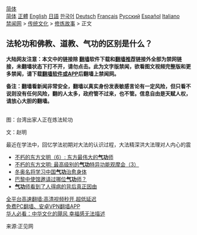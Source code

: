  <!-- 面包屑导航 --> <div class="breadcrumb"><!-- GTranslate: https://gtranslate.io/ -->  <div class="switcher notranslate">  <div class="selected">  <a href="#" onclick="return false;"> 简体</a>  </div>  <div class="option">  <a href="https://www.bannedbook.org" onclick="doGTranslate('zh-CN|zh-CN');jQuery('div.switcher div.selected a').html(jQuery(this).html());return false;" title="简体中文" class="nturl selected"> 简体</a>  <a href="https://www.bannedbook.org/zh-tw/" onclick="doGTranslate('zh-CN|zh-TW');jQuery('div.switcher div.selected a').html(jQuery(this).html());return false;" title="繁體中文" class="nturl"> 正體</a>  <a href="https://www.bannedbook.org/en/" onclick="doGTranslate('zh-CN|en');jQuery('div.switcher div.selected a').html(jQuery(this).html());return false;" title="English" class="nturl"> English</a>  <a href="https://www.bannedbook.org/ja/" onclick="doGTranslate('zh-CN|ja');jQuery('div.switcher div.selected a').html(jQuery(this).html());return false;" title="日本語" class="nturl"> 日語</a>  <a href="https://www.bannedbook.org/ko/" onclick="doGTranslate('zh-CN|ko');jQuery('div.switcher div.selected a').html(jQuery(this).html());return false;" title="한국어" class="nturl"> 한국어</a>  <a href="https://www.bannedbook.org/de/" onclick="doGTranslate('zh-CN|de');jQuery('div.switcher div.selected a').html(jQuery(this).html());return false;" title="Deutsch" class="nturl"> Deutsch</a>  <a href="https://www.bannedbook.org/fr/" onclick="doGTranslate('zh-CN|fr');jQuery('div.switcher div.selected a').html(jQuery(this).html());return false;" title="Français" class="nturl"> Français</a>  <a href="https://www.bannedbook.org/ru/" onclick="doGTranslate('zh-CN|ru');jQuery('div.switcher div.selected a').html(jQuery(this).html());return false;" title="Русский" class="nturl"> Русский</a>  <a href="https://www.bannedbook.org/es/" onclick="doGTranslate('zh-CN|es');jQuery('div.switcher div.selected a').html(jQuery(this).html());return false;" title="Español" class="nturl"> Español</a>  <a href="https://www.bannedbook.org/it/" onclick="doGTranslate('zh-CN|it');jQuery('div.switcher div.selected a').html(jQuery(this).html());return false;" title="Italiano" class="nturl"> Italiano</a>  </div>  </div>      <div class='breadcrumb-sub'><!-- Breadcrumb NavXT 7.0.2 --> <a href="https://www.bannedbook.org/" class="home">禁闻网</a> &gt; <a href="https://www.bannedbook.org/bnews/tculture/" class="category">传统文化</a> &gt; <a href="https://www.bannedbook.org/bnews/tculture/xiulian/" class="category">修炼故事</a> &gt; 正文</div></div><h2>法轮功和佛教、道教、气功的区别是什么？</h2> <p class="notice"><b>大陆网友注意：本文中的链接除 <a href="https://github.com/bannedbook/fanqiang" >翻墙</a>软件下载和<a href="https://github.com/killgcd/justmysocks/blob/master/README.md">翻墙推荐</a>链接外全部为禁网链接，未翻墙状态下打不开，请勿点击。此为文字版禁闻，欲看图文视频完整版和更多禁闻，请下载<a href="https://github.com/bannedbook/fanqiang">翻墙软件或APP</a>后翻墙上禁闻网。</p><p>备注：翻墙看新闻非常安全，翻墙以真实身份发表敏感言论有一定风险，但只看不说则没有任何风险，翻的人太多，政府管不过来，也不管。信息自由是天赋人权，请放心大胆的翻墙。</b></p>  <div class="entry"> <p><br /> 图：台湾出家人正在炼法轮功</p> <p>文：赵明</p>  <pre>最近在学法中，回忆学法初期对大法的认识过程，大法精深洪大法理对人内心的震撼和折服，我觉得这也是大法修炼的特点，写出来以表达对大法的赞颂，和对师父的感恩。    我是在北京得法修炼的，在北京的大法修炼者中，普遍的是高知识阶层的和高学历的比较多，当然大法在健身袪病方面的奇效，这是无可辩驳的事实验证，这是一方面；但在这些高知阶层中，能够使大家坚定修炼的一个主要原因还是大法在法理上阐述透彻，让人折服。    说起来话长，大法的精深法理包括很多方面，很多层面，随着修炼的深入，也是一层一层，逐渐认识的，在这里谈到的也只是本人在自己目前所在修炼境界的认识。    我记得法初期，首先一个方面就是对气功的认识上的升华。    <strong>对气功的认识上的升华</strong>    大法师尊李洪志先生开始传功是1992年，在传出的各气功门派中是属于出来较晚的了，那时在中国，气功的发展已经进入高潮多年了，伴随着市场经济的兴起，气功界鱼龙混杂，很多都是没有师承、为赚钱而编造的假气功，这种情况对于想参加气功修炼的民众来说，要找到一种真传气功是很难的。气功修炼界有太多传来传去谁也说不清的各种现象，比如:    •    练功会走火入魔、出偏吗？  •    气功真的能治病吗？  •    疾病的根本原因是什么？  •    什么功都练，采众家之所长对练功有好处吗？  •    长功的根本因素是什么？  •    打坐如何才能入静？  •    那些连着打坐入定几十年身上长草的人真的很了不起吗？  •    偷气可怕吗？  •    特异功能是真的吗？  •    天目的结构？  •    遥视功能是怎么回事？  •    能看到过去和未来是真的吗？  ……    这些问题在李洪志先生的讲法中用现代人谁都能听懂的浅白语言解释得清清楚楚、明明白白(参见《转法轮》)。这是自气功热在中国兴起以来或者说在中国历史上从没有过的事，因为很多东西在修炼界历来都是选徒弟秘传的，是普通大众根本没有机会了解的。    这样一来，听过李大师讲课的或者看过法轮功的书的人，都成了气功方面的明白人了。比如，大家都知道了，凡是教你治病手法、教你如何去给别人治病的肯定是假气功；凡是公开大规模传辟谷的肯定是假气功；凡是道家气功搞灌顶的肯定是骗人的；凡是在社会上传密宗功法的都是假的；凡是传男女双修的都是在传邪法。    这样一来，那些假气功再也骗不了人了，也就没有市场了，事实上从李洪志先生开始传法后，很多为赚钱自己乱编出来的假的气功门派很快自动的就销声匿迹了。    在这方面，那些真正的气功迷们是最有体会的，他们是什么气功来办班都参加、什么功都练，可是他们自从到了法轮功这里之后，看了李洪志大师的讲法录像后，就都明白了：所有别的师父谁也说不清楚的问题，只有这位师父说清楚了。都知道：这是找到真法了，就稳定在法轮功这一门专一修炼了，不再四处找寻了。    <strong>真正的高层次修炼</strong>    大法初期是以一种气功功派的形式传出，所以人们把法轮大法称作法轮功，但是真正学进去的时候，修炼者很快都发现，大法不是一般的袪病健身的气功，而是真正的修炼。    法轮大法在法理阐述方面，是以一种毫无遮掩、天机尽泄而又语言直白的方式，展现了广度众生的高层次真法、真道、真理的风范。许多在正统佛道修炼中失传、误传、众说纷纭的东西，甚至历来都是秘传，被修炼界视为天机的事情，李先生都给揭示出来了。    比如，修炼界对一些基础概念：丹田在哪？这都传的很乱了，有上丹田、中丹田、下丹田甚至“无处不丹田”的说法，到底哪是丹田？    •    什么是炼丹？  •    什么是元婴？  •    玄关到底在哪里？  •    卯酉周天怎么运行的？  •    什么是手印？    在佛教中，传的很乱的东西也很多，许多概念连寺院里的和尚也说不清。    比如，关于给佛像开光。按说，佛教作为一种宗教信仰，这是其重要的一种宗教仪式，起码作为佛教中的修炼者应该是都知道的，可是这种仪式的实质意义是什么？应如何做？现在寺院中的和尚也都说不太清了。甚至用镜子把阳光反射到佛像脸上这种明显外行、贻笑大方的方式开光在大型佛像的开光仪式上都很常见了。    法轮大法师父李洪志先生在他的主要著作《转法轮》书中有一节专门讲开光，澄清了错误认识。    再比如，关于禅宗棒喝的故事在普通人中也广为人知，说“法不能讲，只能自己悟”，你问就给你一棒子，这里真的有什么高深玄机吗？    •    “佛在心中”的说法到底是什么意思？  •    佛教各支派之间是什么关系？它们之间能混修吗？  •    什么是涅盘？  •    修佛到底怎么修？怎么才能修成？  •    需要戒肉吗？  •    灌顶是怎么回事？    李洪志先生对这些问题在讲课中都做了清晰的阐述（参见《转法轮》）。    例如，对于“佛在心中”的理解，许多人误解成“佛就在你心里”，“你就是佛”。李先生开示：“意思就是你要向心去修，你才能够修成，……” （《转法轮》）    关于禅宗的“法不能讲，只能是心领神会”之说，李洪志先生指出这是“一种偏见和极端错误的认识。不教你，怎么指导去炼，如何去炼，如何去修啊？”（《转法轮》）李先生指出禅宗理论是由于对释迦牟尼所说的“法无定法”的误解， “其实释迦牟尼是讲：不同层次有不同层次的法，每一层次的法都不是宇宙中绝对的真理，但是这一层次中的法在这一层次中是有指导作用的。”（《转法轮》第一讲）    对于禅宗的“全是空，无像、无我、无存”之说，李先生专门写过一篇短文《何为空》。文中说：“如来讲空实乃常人之心全无之意，无漏为空之真谛。宇宙本物质所存、所成、所住，如何能空。”     （《精進要旨》〈何为空〉）    佛教各门派中，禅宗是在世俗社会中最广为人知的，慧能表达自己对佛法修炼的认识写的诗：“菩提本无树，……”也流传很广，所以禅宗对佛法的错误理解、偏激认识把佛法修炼说成的这种不可知论，对还有佛性在、有向善愿望的大众认识佛法造成了极大障碍。没有明师指导，真的是无法修炼。    现在大家来到大法中参加修炼，真的觉得是遇到明师了，有人真传你，指点你了，每个问题都清楚知道是怎么回事，知道怎么修了。    说到这，想到一个问题，就是很多人常说法轮功是融合了佛教和道教的一种修炼方法。可能有的人研究法轮功时看到《转法轮》里面谈到了佛教的东西，也谈到了道家的一些东西，所以就认为法轮功是结合了佛道修炼而创编的修炼方法了。这其实是一种错误的推理和猜想。一般常人社会里要写个论文，或创编什么东西，可能都是从其它理论体系中借鉴采用一些东西，组合成一个新的体系，称之为创新。但是在修炼界都知道，每一门的修炼方法都是严格师承、不许乱改的。法轮大法是独特的修炼法门，是佛家功法，但没有从任何其他法门中拿什么东西。至于说大法的书中谈到佛道修炼，只是为了方便修炼者理解，借用中国传统文化中已有的修炼概念去类比讲解。    我在刚到海外的时候，也感受到这一点，东西方文化差异很大，西方文化中没有东方的修炼文化，跟西方人介绍法轮功的时候，如果你说 “法轮功是佛家上乘修炼大法”，人家不知道你在说啥。你说 “法轮功是象瑜伽一样的身心锻炼方法”，他一下就明白了。就是说，你介绍什么东西，需要基于人概念中已有的东西去类比才能让人明白，但不能说因此法轮功就成了基于瑜伽或基于佛教或道家某个门派的功法了。    其实李先生的讲法对正传佛教不仅澄清了许多失传、人们混淆不清的说法，在一些讲法中还讲到了佛经中没有记载的内容和释迦牟尼从更高宇宙中的来历，而这些讲法内容就彻底超越人类历史以来所有有记载的书籍中的知识范围了。    李先生在一次讲法中说：“我讲了道家的名词还算少呢，因为在地球上没有多少正教流传下来，所以也就是只能讲这么几种。其实修炼方法在宇宙中多的是了，在人类社会中只有几种。” (《长春辅导员法会讲法》)    <strong>揭露人类的最大丑闻</strong>    对于许多科技界的大法修炼者来说，法轮大法法理带来的启发不仅限于修炼范畴，大法对科技学术界的一些认识所给予的正见的揭示和对谬误的纠正也是空前的。    《转法轮》书中“气功是史前文化”一节中在谈到一些考古界发现的史前文明遗迹的时候，提到了这些史前文化现象诸如几千万年前的高大建筑、二十亿年前的核反应堆等等，按照进化论根本解释不了。    从科学研究者的角度来看，一种理论有解释不了的现象，那起码在其解释不了的这一点上是不完善的。一般的，一个有创造力的科研工作者，可能会去设想一种可能的新理论来解释先前解释不了的现象，也只能推想到这么多，但往往也不能够一下子得到一个非常清晰开阔的新的认识。    可是李洪志先生在《欧洲法会讲法》中说：“达尔文的進化论是漏洞百出的。你们不信拿起来再从新研究研究看看。从猿進化到人，从原始生物進化到现代生物，中间过程全部没有，人却能接受了，这才是迷信哪！而且是这一次人类最大的耻辱和丑闻。” (李洪志, 《欧洲法会讲法》)    我听到这开示时，感到的真是内心的震撼，就感到脑袋里发生爆炸了一样，觉得一下构成自己思维和观念的基本结构解体了，挣脱谬误理论的束缚了。当我感觉能懂一点李先生讲的这段法的意思的时候，我也觉得人说自己是猴子变的真的是在糟蹋自己。可以说，进化论的谬误认识和无神论的灌输对我们这些文革以后上学并且在中国大陆的学校念书的人来说，是阻挡我们认识人生真理的最大障碍。不知道人从哪里来，要到那里去，也就谈不到什么修炼返本归真了。    很多高知识阶层的修炼者都感到听李先生讲课带来的是人生观、世界观的根本改变。而且觉得李先生认识之清晰和开阔，即使是有创造力的科研工作者也达不到，我试图体会李先生的讲的话中的思想状态的时候，我觉得他不是象我们一样在管中窥豹一样在摸索和寻找一种解释，他是尽在眼底，他只是告诉了人们。这是觉者的真理之声。    说到这儿，从这一个角度，我也想人们也可以明白中共为什么迫害法轮功了。这个问题是一个每位西方人听说法轮功被迫害后必问的问题，因为没在共产国家生活过的人，无法理解和想象一个共产政权统治者的变态心理。    当真理传出来的时候，人们都觉得传真理者说的好、说的对，人们都知道假理是假的、骗人的了，这对于假理就是灭顶之灾。可是，如果传假理的一方把握着权力和国家机器，它为了自己的利益就会去攻击传真理的。你说中共邪党为什么迫害法轮功？这不很明显吗？    <strong>善良的中子流</strong>    早年在中国气功热的时候，中国官方是支持对气功的科学研究的。李洪志先生做报告的会场上，中科院的研究人员用测试放射性的仪器发现在李先生的场中测到了强大的中子流，其能量甚至超出了仪器的测量范围。    在物理学里面对中子的一个基本认识就是，中子不带电，所以难以加速，也难以控制。中子半衰期也短，只有大约十分钟，所以不能储存，只能现制现用。分子的分解和其成分重组可以用化学反应来完成，这是表面粒子，容易做，也可以储存。我们知道，分子是由原子组成的；原子是由原子核和电子组成的；原子核是由质子和中子组成的。就是说中子不是我们表面分子层面的粒子，而是属于更微观空间层面的组成粒子，它只能用核反应来获得。要获得高强度的中子流，就不是一件简单的事情，核爆炸可以产生中子，高强度的宇宙射线能在宇宙空间中产生中子，在人世间要想取得可利用的强中子流，典型的方法是用大型的粒子加速器把质子加速来轰击原子核，从而产生中子，可是产生的中子流是散射的，不定向的，难以利用。    可是，李洪志先生发出的功包含了强大的中子流，这从现代科学的角度来讲是不可思议的，人们在他的场中，无意中就袪了病，这不是比高能物理学更先进的技术吗。可是九九年中国大陆开始迫害法轮功以后，这些实验结果也都被掩埋了，没能整理发表。    对此，李洪志先生在一次讲法中做了清晰的阐释：    “越往微观下去粒子的能量越大。我告诉大家你们炼的功里面有强大的原子、中子，一直到更微观的物质。炼出的功为什么能治病啊？为什么能改变人的身体啊？为什么修炼人能做出许许多多的奇迹来啊？因为功与功能它就是由这样更高级的能量物质构成的。而且正法修炼中的这些物质都是带有生命与善良本性的，它是受修炼者主体意识控制的、受人的思想指挥的，不象用科学的方式使原子分裂时造成的恶性的破坏性。用科学方法使现在这个原子弹爆炸后放射出来的力量是恶的，是不定向的，它对人、其它生命都是有伤害的，对人的生存环境伤害也会很大。可是修炼人放射出来的能量是有意识的，是能起正面作用的。中国科学院的科研人员也对我進行过测验鉴定，我在讲法的时候发放出来的能量物质他们能够测到。” (李洪志, 《新加坡佛学会成立典礼讲法》)    <strong>对宇宙时空的正见</strong>    在九九年以前，我们在北京高校的法轮功修炼者在一起交流，在这些受到高等教育的大法修炼者看来，李洪志先生在他的讲法中只言片语中谈到的一些科学中的问题已经远远超出现今人类科技水平的认识了。    李先生在谈到真空时说：“我说到了真空的时候还有物质，真空本身就是物质。”  (李洪志, 《北京《转法轮》首发式上讲法》)    在谈到时间时说到：“其实宇宙里边啊，有不同的空间，而每一个空间中又有不同的时间。”还说：“而且宇宙总体上还有一个总的时间。” (李洪志, 《北美巡回讲法》)    李先生还谈到过一种单元世界的存在，“是指那个没有空间、没有时间概念的单元世界”。 (李洪志, 《转法轮》第三讲)    李先生在多次讲课中从不同角度讲过宇宙的结构，说实话，在我们受过高等教育的修炼者听来也不是思维都能跟上，或一下就能明白的了。    对于另外的空间，现代科学只能理论上探讨，还做不到实验观测。在一次讲法中，李先生谈到过打开另外空间的方法：“如果有那样大倍数的直径范围很大的显微镜，能够看到的不是一个分子粒子、几个分子粒子而是微观粒子组成的那个层面的时候，人就看到了另外的空间。”。 (李洪志, 《美国第一次讲法》)    学过高等物理的都知道，从大约100年前，卢瑟福用阿尔法粒子散射实验发现了原子的结构开始，用加速粒子撞击的方法来使微观粒子分裂就成了研究粒子结构的经典的研究方法了。最先实验证实核裂变释放能量的是奥地利物理学家梅特纳和弗瑞士。他们用中子轰击铀核观察到巨大的能量把测量仪表的指针逼到刻度盘以外，这成了后来的核反应堆和核武器的基础。    后来，人们对把粒子加速然后撞击其它粒子的这种研究方法已经到了痴迷的程度了，开始建造越来越庞大的粒子加速器来取得更高的能量的粒子用于粒子撞击实验。    最早的上个世纪30年代，位于剑桥卡文迪许实验室的粒子加速器一个房间就能放下了，可现在世界上最大的粒子加速器位于瑞士的大型强子对撞机， 其环形周长27公里，建在地下，里面的质子束管有超导磁铁包覆，用液态氦冷却。    对于不同层次的粒子的能量，李洪志先生谈过一个概念，就是“越往微观下去粒子的能量越大。” (李洪志, 《新加坡佛学会成立典礼讲法》)    如果是这样的话，那现在的粒子加速器的能量比上个世纪三十年代梅特纳和弗瑞士做的铀核裂变用的粒子束能量可是大太多了，实验如果不成功还好，如果真的实验成功了，撞击造成了更更微观粒子的分裂，那释放的能量，就比现在的核武器爆炸还大，就一定是危险的。也就是说，这种研究方法已经走到尽头了。李洪志先生所开示的打开另外空间的方法可以说是另辟溪径，为牛角尖钻到头了的现代高能物理指出了一条宽阔的崭新研究方向。    我理解，这就像小孩玩的拼图一样，单独看一块，不知道是什么，当你把多块拼好后，发现，哦，原来是一个景物的照片。说起来很简单，可是科技界谁也没想到这一点。    李洪志在一次讲法中还提到了最本源的物质粒子：“到这个物质的最本源有多少层，用人类的数字、用佛讲的劫的数字也计算不了。”“人类要想真正的认识物质，那只能是在人现有的这个人的知识之内去理解。人永远都不会知道这个宇宙的物质的最基础的东西是什么，永远也探测不到，所以这个宇宙永远对人都是迷。当然了也不是说高级生命永远不知道、常人没办法知道这个宇宙，修炼者有办法——你只有修炼。 ” (李洪志, 《纽约法会讲法》)    这论述认识之深远是令人震惊的。当科学家发现中子的时候，认为已经发现了最微观的本源了，要经过多年后，才再推进一层，认识到更微观一层粒子。可是李先生说到最微观的本源粒子的层数都是无可计量的！人类最顶尖的科学家对宇宙的认识和佛法比也太渺小。    <strong>治病神迹</strong>    现在回想起来，李洪志师尊对我们大法弟子采用这种用法理的开示来引导我们修炼的方式其实是最好的。历史上很多修道者、在世的神仙、觉者都示现过很多神通给人，甚至有不少皇帝专门寻访有道的高人、仙人，跟他们有交往，这些在历史上都是有记载的。比如唐玄宗和张果老的交往、明成祖与张三丰的交往、成吉思汗与丘处机的交往等等，史书中也多有记载。但这些过去的历史经验表明：神通的表演并不能有助于使人真正悟道修炼，那些对神仙道人很信服的皇帝最后也不过是要给这些仙人、道人官当或赏赐财物。另一方面，对那些不信的人，即使你给他表现出神迹了他也还是不信。在西方历史中，摩西给埃及法老示现了十次神迹，法老当场被震撼了，可是稍过几天就又不信了，一再违背承诺，就是不肯放犹太人离开埃及。    大法师父没有为了扩大自己在社会中的势力而用神通或利益来招拢人，这种只讲法理不显神通的方式就使这个团体中来加入修炼的人都是为大法的法理折服、真正有返本归真的愿望、愿意无条件的向善而留在这里的。如果用表演神通来吸引人，那谁都不会落下的，来的人肯定很多，可是那多不是来修炼的，而是来求超常的本事、想通过学超常的本事使自己在世间的争斗中变得更强。现在有什么手机的新技术，或什么新一代电子产品，谁都争着去买的，这里要是能得到超常的本事，这比那手机新技术还好，谁都要，但这不是修炼，不是生命的升华，这是出于满足世俗的欲望，反而是离宇宙特性“真、善、忍”更远。在这一点上，也表明法轮大法走的路是非常正的，关于此问题，师尊早期有一篇讲法《度人讲法不做表演》专门讲过。    但话又说回来，李先生不显神通可不代表没有神通，早期得法的老弟子都知道，李先生早年帮人治病显现了很多神迹。迫害开始之后，大法弟子纷纷自发的给法轮大法明慧网投稿，提供证词证实自己亲身经历看到的李洪志师父给人治病的神迹，这些实例非常多，在明慧网的《忆师恩》系列文章多有记述。    关于为什么不表演神通却给人治病呢，李先生也开释过：“病人好了，相信不相信，痛不痛哪，第三者不知道。这里边就还有悟性存在，治病是可以的。” (李洪志, 《度人讲法不做表演》)    我本人是在1994年7月听李洪志先生在大连的办的讲法班从而开始修炼大法的。当时的班是连续七天，每天一讲。我记得在中间有一天讲课开始前，当地的协调人讲了发生在前一天的李先生为一个外国人的孩子治病的事。这是一位欧洲人，他特地赶到大连李洪志先生下榻的酒店请李先生为他的孩子治病，但是他的孩子当时并没带在身边，而是在欧洲的家里，据说也不是一般的病，而是智力障碍，不能正常说话，这种病还没听说有能治的。李洪志大师当时在大连的酒店里就给他远在欧洲的的孩子治了病了，并且告诉他马上可以给他的孩子打电话验证。他过后给家里打电话，他的孩子真的能正常说话了。    这件事证明，李洪志大师的神通是不受空间距离的限制的。这位欧洲人非常感激，主动提出如果李大师去欧洲传法他愿意帮忙。    在大法盛传期间，我在北京还看过一个录像，是李大师去法国传法期间，造访中国驻巴黎大使馆，给大使及夫人治病的过程。大使的肩有些问题，胳膊抬不高，看样子不是一天两天的问题了。李大师和他俩人站在客厅中央，帮他活动，并在肩部拍打，大概几分钟的过程，他就能够把胳膊抬到竖直朝上了。给大使治完后，大家坐下，然后大使夫人说她的一个膝盖有点问题，请李大师给看看。李大师答应了，但并没有起身，李大师和大使夫人是分别坐在房间的两头的沙发上，李先生坐着用一只手隔着客厅两头的距离对着大使夫人的膝部的方向，稍微过了一会儿，说治好了。大使夫人马上站起来体会一下，很惊喜，她自己说：“哇，真的是立竿见影。”大使和夫人都很高兴，后来还为李洪志先生安排了一个在使馆礼堂举行的小型的报告会。    在99年以前，中共内部高层，有很多人是李大师给治过病，或者家属都有炼法轮功的，法轮功袪病健身的真实奇效他们是非常清楚的，李大师去各地讲法传功都是各地气功协会或官方机构主办或邀请才去的，在北京的报告会就是在公安部礼堂办的，在长春的有一次讲法班就是在省委礼堂办的。    <strong>对神的正见</strong>    如果说，在中国国内修炼法轮大法的民众知识层次比较高的话，那么在海外特别是美国，修炼法轮功的大多数都是华人知识分子的中的精英了。这些人是最懂得科学的，他们走入大法中修炼，是因为发现李洪志先生所讲的是真正的科学，是生命的真谛、宇宙的真理。    有时在美国法轮大法弟子举办的法会中，李洪志先生会莅临讲法，一般的，他讲一段时间以后，剩下一段时间弟子们可以提条子问问题。通常李先生不希望弟子们提和我们自己修炼无关的问题，但是只言片语的，李先生在讲法中谈到过的人类的一些事情，听了之后也都是恍然大悟的，也都是现代人失传、误传，弄不明白的，李先生所讲的也都展现了真理、真相出现时的令人心服口服、无可辩驳的力量。    比如，现在不只在无神论占统治地位的中国，在西方的主流大学中，进化论都已经成了占主导地位的理论了。相比之下，神造人在人们心中、特别是年轻人心中，只是一种故事传说了，人们心里都不相信的人是神造的了。一些民族流传的“神用泥土造了人”的传说，现在这话即使在宗教界也少有人能理解，而这些不解也使人更加不信神了。    但是李洪志先生在一次为弟子解法时说：“人类是神造的，这是千真万确。” (李洪志, 《二零零六年加拿大法会讲法》)    关于用泥土造人，李先生开示说：“空气是由分子组成的，你周围生存的一切环境是由分子组成的，你这个空间的水也是由分子组成的，连空气都是。神看分子就是土，所以你整个就是被土埋着，人在土里边儿钻来钻去的，人就生存在这样的环境当中。我这样一讲可能大家就明白了为什么在西方宗教中耶和华或者是（ＪＥＳＵＳ）耶稣也讲上帝用泥土造人了吧？ ！ ” (李洪志, 《瑞士法会讲法》)    <strong>给历史以正见</strong>    随着正统文化被现代变异文化的冲击，很多正统的东西都失传了，很多民族甚至对自己的种族的来历、自己民族的历史、自己的神都说不清了。中国的情况更严重，文革以后，所有的教科书都是共产党编的，都是在否定和批判传统文化的基点上编的，历史课本更是一团糟，处处加上阶级斗争理论基点上的批判，对好人、坏人的评价都是反的。学现在中国大陆的历史课本，真是假话国历险记。    可是李洪志先生在有一次讲法中从更高层次对中国历史做了一个概述。他说：    “实际上中国的国家形式与内涵都是不存在的。”    “历史上各国人都在中国转生过。不管你是哪一个国家的人，你首先是在地球上先当了中国人，因为你们第一次转生就在那里。”    “其实中国文化是全世界的人在各朝各代中留下来的，结了缘就转生到其它地区去了。” (李洪志, 《北美巡回讲法》)    这样的论述在全人类各国的历史学界也是闻所未闻的，此论述在时间和空间上之纵横贯穿容量之大、又涉及所有民族之间的关系，超出人智慧容量所能想象的了。我们理智的回顾一下中国各朝代的文化，和别的国家比一比，真的是这样！别的国家都是一个民族，一种文化，而中国的各个朝代的文化各方面包括建筑、服饰、文学等都是不同的，这确实与其他国家不一样。    我接触过一些不同国家的弟子，有在李洪志师父在各国传法中参与接待李先生的，他们说，在一些地方都是李先生给弟子讲这些地方的历史，参观博物馆的时候，都是李先生给大家讲解每件文物的由来、使用方法、当初的制造过程等。比如，在台湾故宫有一件连博物馆专家都不清楚是什么的金黄色骨头，李先生告诉大家那是龙骨，并教大家用天目看它的微观粒子，会看到每个粒子都是龙的形象。    前面说到历史，再说天文。    李洪志先生在讲法中提到过月亮，他说：“其实，月亮就是史前人造的，它里边是空的。史前人类很发达。” (李洪志,      《转法轮（卷二）〈在大屿山讲法〉)    按照现在人类所能了解的，月亮确实有一些精密之处，比如它的公转周期和自传周期是相同的，所以月亮朝向地球的永远都是一面，而人从地球永远都看不到月亮背面。而且它的直径与其到地球距离的比例和太阳直径与其到地球距离的比例大体相等，所以日食发生时，月亮刚好能挡住太阳。关于月亮是空的，这一点宇航员做过实验：以火箭撞击月球，结果在月球表面测到了超常时间的振动。可是月球为什么具有这些特点呢？这一点即使是美苏登陆过月球的宇航员、宇航局科学家们也无法想像了，只能猜是外星人造的，    一位在大法中修炼出宿命通功能的大法弟子谈到过他在那次史前文明中就是参与建造月亮的工程师，据他说，当时是先发射的月亮骨架到运行轨道上，然后再乘小飞船往返穿梭组装月亮表面。当时的燃料技术已经相当高超了，但是仅骨架的重量也超出了当时的燃料推动能力了，后来众多人一起打坐，以意念加持燃料，从而放大其能量才发射成功的。    其实，在我们这些弟子心里，对我们师父的认识也是经过了一个过程的，因为最开始，法轮大法也只是以普通健身气功的形式在传，很多弟子最开始也是以袪病健身为目的走入修炼的，但是随着修炼的深入，和李先生讲法的深入，弟子们渐渐的了解了，李先生不是普通的气功师。    从1999年中共开始迫害法轮功以后，中共造了很多谣诋毁李先生，说他没受过高等教育、出的书是谁帮着写的等等。其实这些造谣对于真正从理性升华中走过来的弟子们没有任何影响。通常人发展智慧的方法是通过接受教育、学习，可是这不是唯一的途径，人在修炼中达到开悟、半开悟状态时，就能够直接看到物质的真相、看到更微观、更宏观、看到过去、未来。    这些年里，李先生的弟子中有一些在大法修炼中达到渐悟状态的也发表了一些东西，揭示了历史上的一些迷，和不同时期史前文明的情况，都是历史上没有记载的。大家知道，中国是个历史悠久而且历史记载比较详实的民族，历代的正史有《二十四史》，这些是人类知识范畴之内人能知道的历史，可是在我们这次文明以前曾经存在过的史前文明是什么样？这就超出人类知识范畴了。有文物遗留下来的，考古学家也只能大概的推测其情况，通过年代鉴定法，可鉴定其存在年代，但具体情况就不得而知了。但在大法修炼中开启神通的大法弟子能够身临其境的看到历次史前文明的具体过程，包括其人种、建筑、教育、宗教等。可是这些弟子的神通可都是在李洪志师父所传的法中修炼出来的啊，如果弟子能够达到这样的神通智慧，那他们的师父之神通、智慧不应该更高超吗？    李先生在一次讲法中说：“不只是这个宇宙层层生命的一切在我的记忆当中，人类的未来、人类的过去，什么都在我这，我什么都知道，但是不能够给你们表现。 ” (李洪志, 《二零一六年纽约法会讲法》)    <strong>大文豪级的文学素养</strong>    李洪志先生这种把处处天机的高深法理用现代白话通俗易懂的讲解方式使广大民众受益良多，但是对于一些有文化的人却成了障碍，他们反倒不敢相信这就是在传真法了。就这么浅显？    其实李先生从早年在中国各地传法途中就留下了很多诗，有的诗是指导弟子修炼的，有的是游历名胜古迹时有感而发，这些都收集发表在李先生的诗集《洪吟》中。师父有时也用古代文言写一些指导我们修炼的短文，比如《为何不得见》、《何为空》、《富而有德》等。 (李洪志, 《法轮大法 精进要旨》) 就是说，李先生不是因为文学素养低才使用白话来讲法。    说到李先生的文学水平，我这里只想举一个例子。在二零零四年二月于洛杉矶市给大法弟子讲法中，李洪志先生在讲解“慈悲”的时候说：“送大家两句话：‘无非是人心，有心不是悲’ 。” (李洪志, 《二零零四年美国西部法会讲法》)    李先生的话表面上看起来很普通，用字都很简单，但实际上非常精妙。首先说，前一句“无非是人心”，这里有一个字谜，谜底就是“悲”字，“悲”字去掉了上面的“非”字，剩下的就是“心”嘛。而且这句不仅设了字谜，还有其内涵。在我个人目前层次理解，这句的意思是指：作为要升华到更高境界的修炼人，阻挡人的无非都是世俗中的各种对名利等的执著心，这里“人心”是指人的对世俗名利等的执著心。而后一句“有心不是悲”，如果从表面上拆字来是说了反话，我个人理解，这是启悟人更高境界“悲”的涵义：慈悲是神的一种状态，不是常人所理解的慈悲，修炼者要修到很高境界才能达到，有人心执著的时候是达不到的，所以“有心不是悲”。    这种看似平常，用的都是常用字，但实际上既设了字谜，而且对仗工整，又蕴含了不同层面的涵义，这种运用文字的功力是那些古代大文豪、大诗人级别的才具有的。而且这还是李先生在讲法回答问题时随口而讲的。这是基于我目前修炼层次分享了一点理解，李先生的法内涵不限于此，仅以此为例说明李先生文学水平之高。    对于为何讲法中用白话，李先生在一次解法答疑中开释说：“其实我最想用古词来写，能表达的非常清楚、透彻。当然学员们现代学的都是白话文，看不懂，所以我就不用、少用了。” (李洪志, 《二零零三年元宵节讲法》)    其实我们修炼大法时间长一点的弟子都有体会，对于师父的讲法，即使完全是用白话的部分，也不是一下就能理解的，往往有些地方是修炼了一段时间以后才明白其涵义。    大家知道李洪志先生是神韵艺术团的总导演。神韵演出中所有的歌词都是李先生写的，这些歌由神韵歌唱家们用美声唱法唱出来，真的是优美而又打动人心，促进人精神道德的升华。    有一首歌的歌词是这样的：    “神路通天门  识途有几人  谎言迷住眼  不信已来神  八千万冤坟  五千文明焚  为何不自扪  神佛转法轮  法徒血洗尘  为的是苍生  救你实在沉”    还有一首歌的歌词是这样唱的：    “不要等到大地倾沉  别叫瘟疫找上门  世风日下  别推波助流  得救的人一定良知尚存  神没有忘记世人  别听信打压中的喉舌谎闻  叫大法弟子传真相的是神” (李洪志, 《洪吟（三）》)    不止是歌词，很多神韵演出的交响乐是李先生创作的，他也是神韵演出服装总设计师，神韵歌唱演员和舞蹈演员的艺术指导。那些失传的正统唱法、发声方法、舞蹈身法是在李先生的指导下才得以展现在舞台上。    <strong>抵抗中共邪党的唯一成功团体</strong>    人类社会不是天国，这儿的理就是相生相克、善恶同在。人为了土地、为了政权争执不下的时候会有战争，但目的不是为了战争本身，没有人喜欢战争。但共产党出现以后，这个情况发生了变化，共产党在一些国家取得政权之后，以人类的正统的生活方式为敌，对平民发动一轮一轮的大屠杀，仅在中国一个国家，共产政权在其暴政统治下和平时期造成的非正常死亡人数就超过两次世界大战战争死亡人数的总和。这就已经完全超出了人类正常历史中相互冲突的范围了，这就属于反人类、属于终极邪恶了。    可是共产党终极邪恶出现以后，它利用了人世间允许恶的因素存在这一点，它在用恶上体现出来是没有任何底线的。比如，据《毛泽东选集（内部）》，毛泽东曾对赫鲁晓夫说：“第三次世界大战如果爆发，我建议苏联假装坐观，由我来带领中国人民把美国军队吸引到中国战场，我们同美国军队打常规战。战争扩大滚雪球，然后我们假装败退，逐步把美国军队引入中国内地，使美国军队陷入人民战争的汪洋大海中，从而迫使美国向中国战场投入主力军队。当美国将主力军队投入中国战场后，请苏联向中国战场突然投射原子弹，将美国主力军队一举歼灭在中国的战场上。”死多少亿中国人，毛泽东都是不在乎的。就象在当下体现出来的，它把病毒散播到全世界，死多少人，中共也不在乎的。在这种情况下，共产邪恶势力显得特别的强，好象谁也制约不了它。    大法弟子在反对中共迫害中实质是在对抗人类的终极邪恶。大法弟子是个修炼团体，不是政府，没有军队，也不是大财团，没有钱，在与中共邪党终极邪恶的对抗中，大法弟子整个团体能够走过来，远不是一帆风顺，很多弟子在过程中在很多问题上也曾经认识上也是不是很清楚的，没有经历过这样的事情，经验也不足。    可是另一方面，迫害我们的中共邪党却很成熟。《九评共产党》中有一句话：“党是成熟的流氓。”中共经过对民众的历次的政治运动，在迫害打压民众、操纵舆论上是非常成熟的，甚至在打压各种团体中没有过失败记录，而历史上被其打压的所有团体和个人在反抗中没有任何团体或个人有过成功记录。    大法弟子能够走到今天，是逐渐成熟起来的，甚至从今即使大法弟子什么都不做，中共邪党政权也将无可挽回的走向解体了。而这中间的每一步，与李洪志师父在法理上的开释是分不开的。这中间很多问题分寸的把握是精准的。既不向邪党屈服、妥协，又不过激或使用任何暴力，始终把握着以救度被中共谎言欺骗的众生为目的，又不执着于立即推翻其政权的表面结果。    比如，中共邪党在中国大陆掌控着所有的媒体和学校，在它对中国人的宣传教育中，已经把“参与政治”渲染成了一个民众的禁区和红线，大法弟子也多是从中国大陆那个环境中过来的，那么，在迫害开始后，能不能堂堂正正的反迫害，这一点几乎成了很多大陆大法弟子的一个最大障碍。    对此，李洪志师父在讲法中开释：“大家知道，其实古代圣人哪，那些个正觉的大觉者，也可以参照参照。老子讲的《五千言》最浅的表面的东西可都是怎么样当王呀、治国啊，用人的认识那不是政治吗？但是，它不是政治。当然啊，还有许多，都可以从历史中看一看。大家想到过没有，中共邪党搞的是邪教的政教合一，从而把全中国人都拖入了政治；我们叫人脱离、认清中共恶党，不是叫人脱离政治吗？” (李洪志, 《芝加哥市法会讲法》)    在另一次讲法中，李先生还说：“其实我再進一步讲，什么叫搞政治，什么叫修炼形式？很多人误在这里。假如说李洪志我今生就选择了当帝王，带领着一帮臣民在修炼，行不行？行！一定行！只要法正能保证生命提升，只要走正这条路，就一定能够行！真这样那也是未来的选择，那也是未来宇宙要求的。师父没有叫大家走这样的路，仅此而已。” (李洪志, 《二零零五年旧金山法会讲法》)    面对这终极邪恶，大法弟子就是用和平的方式讲真相，以真相战胜谎言、以真理战胜邪说。大法弟子办的媒体《大纪元时报》这些年陆续发表了几部揭露共产邪党的重磅系列文章：    •    《九评共产党》  •    《解体党文化》  •    《共产主义的终极目的》  •    《魔鬼在统治我们的世界》    这些书象照妖镜一样，使邪党无处遁形。可是说起来简单，在中国作为世界工厂的那些年，巨大的经济利益使中共邪党可以影响全世界的媒体，全世界的媒体都不敢得罪中共的情况下，《大纪元时报》能够发表这些文章，这不简单。在这场正邪大战中，大法弟子能够坚定的走以真相战胜谎言、以真理战胜邪说的路，也是主要依靠李洪志师父的智慧的启发和法力加持。    前些年，当大法弟子给各国政府讲法轮功在中国被迫害的情况时，一边是一个被迫害的弱势群体，另一边是和中共的巨大经济利益，对西方各国政府还是很难摆正这个关系，好像帮法轮功发声是在牺牲自己的利益为代价来为法轮功而额外付出。上面说的中共邪党搞的历次政治运动都是历史了，人好象都很容易忘记历史，面对巨大的经济利益谁能还能记起历史的教训，谁还能清醒的认识到与中共这个终极邪恶为伍将招来厄运、危及自身呢？在这场中共导致的扩散全球的瘟疫导致了数百万人死亡后，西方国家在饱尝其危害后清醒了：中共政权真的还是跟几十年前一样的那个邪恶政权。    从今天这场祸及全球的大瘟疫之后来看，大法弟子讲真相不是表面上看的是求得世人的帮助，其实是在帮助世人，是在警醒世人：这个邪恶政权是危险的，它不仅危害中国人，还将危害这个世界。    <strong>最能理解人的人</strong>    人类的道德已经下滑到了非常可怕的程度了。如果把今天人类的道德情况和稍微长一点时间以前对比，就可以看到人类道德下滑的程度。比如，在《教父》电影中，那是上世纪五十年代，里面的科里奥尼黑社会家族都不愿涉及毒品生意，也不允许自己家族的成员吸毒，虽然是电影，但是也能反映那一时期的道德状况。可是当今许多国家法律已经使毒品合法化了。堕胎，上世纪五十年代，医生是被禁止给人做堕胎手术的，谁做了，一旦被发现就不会有机会行医了。可现在堕胎在许多国家都是合法的。    我们都知道圣经中有上次文明在大洪水中被毁灭的记述，也有耶和华降天火销毁锁多玛城的记述。本次人类文明发现的考古遗迹中，比如被火山灰埋掉的庞贝古城发掘、复原后，也能看到当时人普遍的性乱的社会道德状态。就是说，史前的人类多次文明之所以毁灭，都是人道德败坏到不可救要了被神销毁的。而今天人类的道德状态，也已经滑到了史前人类被销毁时的败坏程度了，甚至有过之而无不及。    人们都知道预言中提到的1999大劫难，按照本来历史的安排，人类那时就结束了。而历史走到今天其实已经是延长期了。    也许人们很高兴，可是人们更应该仔细思考这意味着什么。为什么预言定下了劫难？为什么能延长？目的是什么？只是让人无条件的继续生存下去吗？    看过正见网“警世预言”栏目的都知道，中国历代都有大预言家，西方也有诺查丹马斯等大预言家，他们留下的预言都不是对某一件事，而是对后世历代大事的系列预言，等历史走过之后，发现逐一印证，无不准确。就是说，这些大预言家的预测能力、准确程度是经过事实验证的。那么诺查丹马斯预言的1999大劫难，就不是随便乱说的了。那么就是说按照本来的历史安排，1999就是象史前历次文明毁灭一样的本次文明毁灭的时间点。对于不信神的人，可能不同意，甚至觉得自己还不错。可是理智的比较一下，按以往正常历史时期要下地狱的行为，在当今社会都是普遍认可的了。就是说，人类的道德整体水准已经在地狱以下了。如前面论述的，文明之所以毁灭，是人的道德败坏到神认为已经不能留存了，1999就是这样一个时间点。    那么，这样的一个时间点，人类怎么走过去了呢？难道预言不准了？还是有别的原因？    预言没有不准的，那一定是有能力挽救这一切的救世者在行救度之事了。    李洪志师父在多次讲法中都告诉弟子们，今天世上的人很多是高层生命下世转生的。据师父讲，这些高层生命转生成的人从表现上也可以看出现在的人和以往的人也还是有差异的。    师父说：“现在的生命最大的特点就是比过去的人硬实，过去的人一伤到就死，今天的人很硬实，就是他的生命不一样了。” (李洪志, 《美国佛罗里达法会讲法》)    还说：“人类社会的人已经不再是过去神造就人的时候那个生命了，人的生命已经被神代替了。表面上看上去还是人，实质上已经是不同空间不同层次来的生命了，所以现在人类社会上的人，无论从智慧上、能力上，都大于历史上任何时期的人类。” (李洪志, 《美国首都讲法》)    在人与人的交往中，人能够希望相互理解，希望自己能被人理解。可是谁能理解今天社会上一个穷困潦倒、社会地位地下的人历史上生生世世为众生的福祉建立过卓越的功勋呢？谁又能知道今天地球上的一个普通人是很高宇宙中的伟大的神下世转生而其层层下走中曾当过不同境界的神呢？    李洪志师父说：“那么大家面对这些生命怎么办？从师父这讲，我知道这些人应该得度，这些生命值得度。” (李洪志, 《美国首都讲法》)    理智的看，当今人类无论从资源的耗尽、环境的污染、道德的下滑，等各方面来看，都难以维系长久了。    不管人类有多少民族、多少宗教、多少国家、分成多少政治党派，不管各民族都走过了什么样的历史，不管在现实生活中大家在面对多么纷繁复杂的事情，一个简单事实是：我们都生活在同一个地球上，这同一个地球也是同一位创始主所造的，我们能否走入未来，这件事也是要共同面对的。    如果进入未来是我们的共同目的的话，如果进入未来是当今人类的最大利益的话，那么理智的讲，我们就应该以此为标准，以是否有利于人类进入未来来衡量当今事务。举个例子，如果真象上次文明毁灭时的大洪水来了，那么当看到有船来了能救大家，那不管是谁驾的船，都是好事；谁如果砸这条船、毁这条船，谁就是在干最坏的事；面对这条船，上不上船，就是每个人自己的选择了。    我们大法弟子知道，法轮大法就是在末劫时来救人的，李洪志师父也是应着预言而来的。    人在这时要想得救也不象《2012》电影中演的，说只有有钱、有地位的人才能上船，据我们大法弟子所知，此时要得救并没有名额限制，但要看人心，人在此时真正要想得救，能进入未来，得保持一点善念，而且决不能与中共邪恶为伍。    <strong>引用书目</strong>  1.    李洪志. (1995). 〈在大屿山讲法〉. 出处 李洪志, 《转法轮（卷二）》. 天梯书店.  2.    李洪志. (1995). 〈度人讲法不做表演〉. 出处 李洪志, 《转法轮（卷二）》. 天梯书店.  3.    李洪志. (2016). 《二零一六年紐約法會講法》. 天梯书店.  4.    李洪志. (2003). 《二零零三年元宵节讲法》. 天梯书店.  5.    李洪志. (2005). 《二零零五年旧金山法会讲法》. 天梯书店.  6.    李洪志. (2006). 《二零零六年加拿大法会讲法》. 天梯书店.  7.    李洪志. (2004). 《二零零四年美国西部法会讲法》. 天梯书店.  8.    李洪志. (2002). 《北美巡回讲法》. 天梯书店.  9.    李洪志. (1996). 《新加坡佛学会成立典礼讲法》. 天梯书店.  10.    李洪志. (1998). 《欧洲法会讲法》. 天梯书店.  11.    李洪志. 《法轮大法 精进要旨》. 天梯书店.  12.    李洪志. 《洪吟（三）》. 天梯书店.  13.    李洪志. (1998). 《瑞士法會講法》. 天梯书店.  14.    李洪志. (1997). 《紐約法會講法》. 天梯书店.  15.    李洪志. (2001). 《美国佛罗里达法会讲法》. 天梯书店.  16.    李洪志. (1996). 《美国第一次讲法》. 天梯书店.  17.    李洪志. (2007). 《美国首都讲法》. 天梯书店.  18.    李洪志. (2005). 《芝加哥市法会讲法》. 天梯书店.  19.    李洪志. (1996). 《转法轮》第三讲. 出处 李洪志, 《转法轮》.  20.    李洪志. (1998). 《长春辅导员法会讲法》. 天梯书店.  21.    李洪志. (1997). 北京《转法轮》首发式上讲法. 出处 李洪志, 《转法轮法解》. 天梯书店.  </pre> <div id="taboola-mid-1"></div>  <ul class='op-related-articles' title='相关阅读'> <li><a href='https://www.bannedbook.org/bnews/bblog/20220323/1708875.html' target='_blank'>不朽的东方文明（6）: 东方最伟大的<b>气功</b>师</a></li> <li><a href='https://www.bannedbook.org/bnews/comments/20220319/1707168.html' target='_blank'>不朽的东方文明: 最高级别的<b>气功</b>特异功能观摩会（3）</a></li> <li><a href='https://www.bannedbook.org/bnews/bannedvideo/20220126/1684329.html' target='_blank'>冬奥名将学习中国<b>气功</b>治愈身体</a></li> <li><a href='https://www.bannedbook.org/bnews/bannedvideo/20211011/1636354.html' target='_blank'>巴黎中使馆邀请过哪位<b>气功</b>师？</a></li> <li><a href='https://www.bannedbook.org/bnews/comments/20211001/1631453.html' target='_blank'><b>气功</b>师看到了人得病的背后真正因由</a></li> </ul> <p class="texttj"> <a href="https://github.com/bannedbook/fanqiang/wiki/V2ray%E6%9C%BA%E5%9C%BA" target="_blank">全平台高速翻墙:高清视频秒开,超低延迟</a><br/> <a href="https://github.com/bannedbook/fanqiang/wiki/%E7%A6%81%E9%97%BB%E7%BD%91%E5%AE%89%E5%8D%93%E7%BF%BB%E5%A2%99%E6%96%B0%E9%97%BBAPP" target="_blank">免费PC翻墙、安卓VPN翻墙APP</a><br/> <a href="https://www.bannedbook.org/bnews/comments/20220220/1694796.html" target="_blank">华人必看：中华文化的飓风 幸福感无法描述</a> </p><p>来源:正见网</p> <a name='sharetosocial'></a>  <div style="margin-bottom:5px;padding-bottom:5px;clear:both"> <div id="archive-pix-1" class="banner-ads"> <!-- AuctionX Display platform tag START --> <div id="27602x728x90x621x_ADSLOT1" clicktrack="%%CLICK_URL_ESC%%"></div>  <!-- AuctionX Display platform tag END --> </div> <div id="archive-pix-2" class="banner-ads"> <!-- AuctionX Display platform tag START --> <div id="27556x300x250x621x_ADSLOT1" clicktrack="%%CLICK_URL_ESC%%" style="margin:0 auto;text-align:center"></div>  <!-- AuctionX Display platform tag END --> </div> </div>  <div id="archive-pix-1" class="banner-ads"> <!-- AuctionX Display platform tag START --> <div id="27603x728x90x621x_ADSLOT1" clicktrack="%%CLICK_URL_ESC%%"></div>  <!-- AuctionX Display platform tag END --> </div> </div><!--END ENTRY--> 